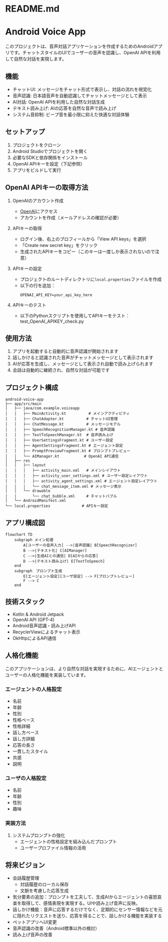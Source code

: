 # README.md

# Android Voice App

このプロジェクトは、音声対話アプリケーションを作成するためのAndroidアプリです。チャットスタイルのUIでユーザーの音声を認識し、OpenAI APIを利用して自然な対話を実現します。

## 機能

- チャットUI: メッセージをチャット形式で表示し、対話の流れを視覚化
- 音声認識: 日本語音声を自動認識してチャットメッセージとして表示
- AI対話: OpenAI APIを利用した自然な対話生成
- テキスト読み上げ: AIの応答を自然な音声で読み上げ
- システム音抑制: ビープ音を最小限に抑えた快適な対話体験

## セットアップ

1. プロジェクトをクローン
2. Android Studioでプロジェクトを開く
3. 必要なSDKと依存関係をインストール
4. OpenAI APIキーを設定（下記参照）
5. アプリをビルドして実行

## OpenAI APIキーの取得方法

1. OpenAIのアカウント作成
   - [OpenAI](https://platform.openai.com/)にアクセス
   - アカウントを作成（メールアドレスの確認が必要）

2. APIキーの取得
   - ログイン後、右上のプロフィールから「View API keys」を選択
   - 「Create new secret key」をクリック
   - 生成されたAPIキーをコピー（このキーは一度しか表示されないので注意）

3. APIキーの設定
   - プロジェクトのルートディレクトリに`local.properties`ファイルを作成
   - 以下の行を追加：
     ```
     OPENAI_API_KEY=your_api_key_here
     ```

4. APIキーのテスト
   - 以下のPythonスクリプトを使用してAPIキーをテスト：
    test_OpenAI_APIKEY_check.py

## 使用方法

1. アプリを起動すると自動的に音声認識が開始されます
2. 話しかけると認識された音声がチャットメッセージとして表示されます
3. AIが応答を生成し、メッセージとして表示され自動で読み上げられます
4. 会話は自動的に継続され、自然な対話が可能です

## プロジェクト構成

```
android-voice-app
├── app/src/main
│   ├── java/com.example.voiceapp
│   │   ├── MainActivity.kt          # メインアクティビティ
│   │   ├── ChatAdapter.kt          # チャットUI管理
│   │   ├── ChatMessage.kt          # メッセージモデル
│   │   ├── SpeechRecognitionManager.kt # 音声認識
│   │   ├── TextToSpeechManager.kt  # 音声読み上げ
│   │   ├── UserSettingsFragment.kt # ユーザー設定
│   │   ├── AgentSettingsFragment.kt # エージェント設定
│   │   ├── PromptPreviewFragment.kt # プロンプトプレビュー
│   │   └── AIManager.kt           # OpenAI API通信
│   ├── res
│   │   ├── layout
│   │   │   ├── activity_main.xml   # メインレイアウト
│   │   │   ├── activity_user_settings.xml # ユーザー設定レイアウト
│   │   │   ├── activity_agent_settings.xml # エージェント設定レイアウト
│   │   │   └── chat_message_item.xml # メッセージ表示
│   │   └── drawable
│   │       └── chat_bubble.xml     # チャットバブル
│   └── AndroidManifest.xml
└── local.properties              # APIキー設定
```

## アプリ構成図

```mermaid
flowchart TD
    subgraph メイン処理
        A[ユーザーの音声入力] -->|音声認識| B[SpeechRecognizer]
        B -->|テキスト化| C[AIManager]
        C -->|生成AIとの通信| D[AIからの応答]
        D -->|テキスト読み上げ| E[TextToSpeech]
    end
    subgraph　プロンプト生成
        E[エージェント設定][ユーザ設定] --> F[プロンプトレビュー]
        F --> C
    end
```

## 技術スタック

- Kotlin & Android Jetpack
- OpenAI API (GPT-4)
- Android音声認識・読み上げAPI
- RecyclerViewによるチャット表示
- OkHttpによるAPI通信

## 人格化機能

このアプリケーションは、より自然な対話を実現するために、AIエージェントとユーザーの人格化機能を実装しています。

### エージェントの人格設定

- 名前
- 年齢
- 性別
- 性格ベース
- 性格詳細
- 話し方ベース
- 話し方詳細
- 応答の長さ
- 一貫したスタイル
- 共感
- 説明

### ユーザの人格設定

- 名前
- 年齢
- 性別
- 趣味

### 実装方法

1. システムプロンプトの強化
   - エージェントの性格設定を組み込んだプロンプト
   - ユーザープロファイル情報の活用

## 将来ビジョン

- 会話履歴管理
   - 対話履歴のローカル保存
   - 文脈を考慮した応答生成
- 気分要素の追加：プロンプトを工夫して、生成AIからエージェントの喜怒哀楽を取得して、感情表現を実現する。UIや読み上げ音声に反映。
- 話しかけ機能：音声に応答するだけでなく、定期的にセンサー情報などを元に隠れたリクエストを送り、応答を得ることで、話しかける機能を実装する
- ペットアプリへUI変更
- 音声認識の改善（Android標準以外の検討）
- 読み上げ音声の改善
